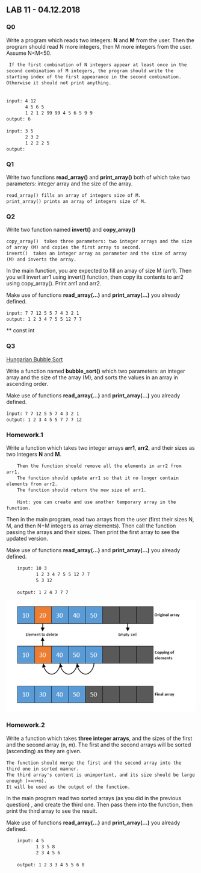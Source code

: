 
## LAB 11 - 04.12.2018

### Q0

Write a program which reads two integers: **N** and **M** from the user. Then the program should read N more integers, then M more integers from the user. Assume N<M<50. 

     If the first combination of N integers appear at least once in the second combination of M integers, the program should write the starting index of the first appearance in the second combination. Otherwise it should not print anything. 


    input: 4 12
           4 5 6 5
           1 2 1 2 99 99 4 5 6 5 9 9
    output: 6
    
    input: 3 5
           2 3 2
           1 2 2 2 5
    output: 


### Q1

Write two functions **read_array()** and **print_array()** both of which take two parameters: integer array and the size of the array.

    read_array() fills an array of integers size of M.
    print_array() prints an array of integers size of M.

### Q2

Write two function named **invert()** and **copy_array()** 

    copy_array()  takes three parameters: two integer arrays and the size of array (M) and copies the first array to second. 
    invert()  takes an integer array as parameter and the size of array (M) and inverts the array.


 In the main function, you are expected to fill an array of size M (arr1). Then you will invert arr1 using invert() function, then copy its contents to arr2 using copy_array(). Print arr1 and arr2.
 
 
Make use of functions **read_array(...)** and **print_array(...)** you already defined.

    input: 7 7 12 5 5 7 4 3 2 1
    output: 1 2 3 4 7 5 5 12 7 7
    
    
** const int

### Q3


[Hungarian Bubble Sort](https://www.youtube.com/watch?v=lyZQPjUT5B4&t=169s)

Write a function named **bubble_sort()** which two parameters: an integer array and the size of the array (M), and sorts the values in an array in ascending order. 

Make use of functions **read_array(...)** and **print_array(...)** you already defined.

    input: 7 7 12 5 5 7 4 3 2 1
    output: 1 2 3 4 5 5 7 7 7 12 



### Homework.1

Write a function which takes two integer arrays **arr1**, **arr2**, and their sizes as two integers **N** and **M**. 

        Then the function should remove all the elements in arr2 from arr1. 
        The function should update arr1 so that it no longer contain elements from arr2. 
        The function should return the new size of arr1.

        Hint: you can create and use another temporary array in the function. 

Then in the main program, read two arrays from the user (first their sizes N, M, and then N+M integers as array elements). Then call the function passing the arrays and their sizes. Then print the first array to see the updated version. 


Make use of functions **read_array(...)** and **print_array(...)** you already defined.


        input: 10 3
               1 2 3 4 7 5 5 12 7 7
               5 3 12
               
        output: 1 2 4 7 7 7


<img src="remove-arr.png">

### Homework.2

Write a function which takes **three integer arrays**, and the sizes of the first and the second array (n, m).  The first and the second arrays will be sorted (ascending) as they are given. 

    The function should merge the first and the second array into the third one in sorted manner. 
    The third array's content is unimportant, and its size should be large enough (>=n+m). 
    It will be used as the output of the function. 

In the main program read two sorted arrays (as you did in the previous question) , and create the third one. Then pass them into the function, then print the third array to see the result.


Make use of functions **read_array(...)** and **print_array(...)** you already defined.


        input: 4 5 
               1 3 5 8 
               2 3 4 5 6
               
        output: 1 2 3 3 4 5 5 6 8


```python

```

